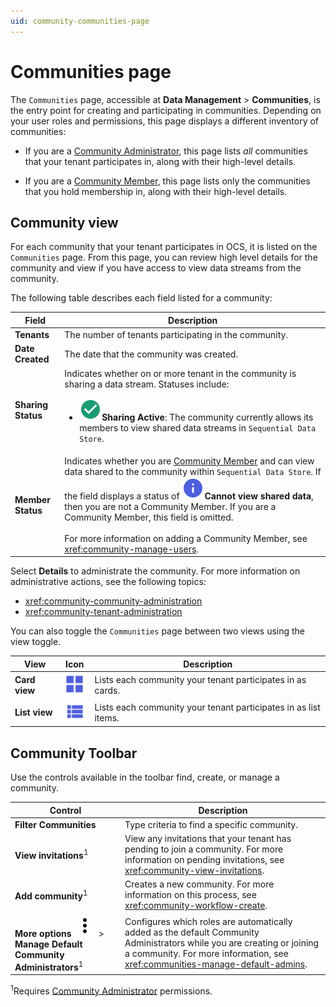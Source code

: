 ```yaml
---
uid: community-communities-page
---
```


# Communities page

The `Communities` page, accessible at **Data Management** > **Communities**, is the entry point for creating and participating in communities. Depending on your user roles and permissions, this page displays a different inventory of communities:

- If you are a [Community Administrator](xref:community-community-roles#community-administrators), this page lists *all* communities that your tenant participates in, along with their high-level details. 

- If you are a [Community Member](xref:community-community-roles#community-member), this page lists only the communities that you hold membership in, along with their high-level details.  

## Community view

For each community that your tenant participates in OCS, it is listed on the `Communities` page. From this page, you can review high level details for the community and view if you have access to view data streams from the community.

The following table describes each field listed for a community:

| Field | Description |
|--|--|
| **Tenants** | The number of tenants participating in the community. |
| **Date Created** | The date that the community was created. |
| **Sharing Status** | Indicates whether on or more tenant in the community is sharing a data stream. Statuses include: <ul><li><img src="../_icons/custom/check-circle.svg"/><strong>Sharing Active</strong>: The community currently allows its members to view shared data streams in <code>Sequential Data Store</code>.</li><!--<li> TODO: Add another status for pausing?</li>--></ul> |
| **Member Status** | Indicates whether you are [Community Member](xref:community-community-roles#community-member) and can view data shared to the community within `Sequential Data Store`. If the field displays a status of ![information](../_icons/branded/information.svg)**Cannot view shared data**, then you are not a Community Member. If you are a Community Member, this field is omitted.<br><br>For more information on adding a Community Member, see <xref:community-manage-users>. |

Select **Details** to administrate the community. For more information on administrative actions, see the following topics:

- <xref:community-community-administration>
- <xref:community-tenant-administration>

You can also toggle the `Communities` page between two views using the view toggle.

| View | Icon | Description |
|--|--|--|
| **Card view** | ![card view](../_icons/branded/view-grid.svg) | Lists each community your tenant participates in as cards. |
| **List view** | ![list view](../_icons/branded/view-list.svg) | Lists each community your tenant participates in as list items. |

## Community Toolbar

Use the controls available in the toolbar find, create, or manage a community.

| Control | Description |
|--------|-------------|
| **Filter Communities** | Type criteria to find a specific community. |
| **View invitations**<sup>1</sup> | View any invitations that your tenant has pending to join a community. For more information on pending invitations, see <xref:community-view-invitations>.
| **Add community**<sup>1</sup> | Creates a new community. For more information on this process, see <xref:community-workflow-create>. |
| **More options** ![More options](../_icons/default/dots-vertical.svg) > **Manage Default Community Administrators**<sup>1</sup> | Configures which roles are automatically added as the default Community Administrators while you are creating or joining a community. For more information, see <xref:communities-manage-default-admins>. |

<sup>1</sup>Requires [Community Administrator](xref:community-community-roles#community-administrators) permissions.
